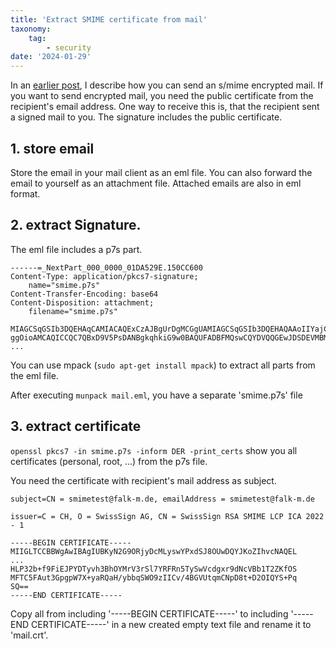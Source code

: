 ```yaml
---
title: 'Extract SMIME certificate from mail'
taxonomy:
    tag:
        - security
date: '2024-01-29'
---
```


In an [earlier post](../04-smime-mail-encyption/README.md), I describe how you can send an s/mime encrypted mail.
If you want to send encrypted mail, you need the public certificate from the recipient's email address.
One way to receive this is, that the recipient sent a signed mail to you.
The signature includes the public certificate.

## 1. store email

Store the email in your mail client as an eml file.
You can also forward the email to yourself as an attachment file.
Attached emails are also in eml format.

## 2. extract Signature.

The eml file includes a p7s part.

```
------=_NextPart_000_0000_01DA529E.150CC600
Content-Type: application/pkcs7-signature;
	name="smime.p7s"
Content-Transfer-Encoding: base64
Content-Disposition: attachment;
	filename="smime.p7s"

MIAGCSqGSIb3DQEHAqCAMIACAQExCzAJBgUrDgMCGgUAMIAGCSqGSIb3DQEHAQAAoIIYajCCBbow
ggOioAMCAQICCQC7QBxD9V5PsDANBgkqhkiG9w0BAQUFADBFMQswCQYDVQQGEwJDSDEVMBMGA1UE
...
```

You can use mpack (```sudo apt-get install mpack```) to extract all parts from the eml file.

After executing ```munpack mail.eml```, you have a separate 'smime.p7s' file 


## 3. extract certificate

 ```openssl pkcs7 -in smime.p7s -inform DER -print_certs``` show you all certificates (personal, root, ...) from the p7s file.

You need the certificate with recipient's mail address as subject.

```
subject=CN = smimetest@falk-m.de, emailAddress = smimetest@falk-m.de

issuer=C = CH, O = SwissSign AG, CN = SwissSign RSA SMIME LCP ICA 2022 - 1

-----BEGIN CERTIFICATE-----
MIIGLTCCBBWgAwIBAgIUBKyN2G9ORjyDcMLyswYPxdSJ8OUwDQYJKoZIhvcNAQEL
...
HLP32b+f9FiEJPYDTyvh3BhOYMrV3rSl7YRFRn5TySwVcdgxr9dNcVBb1T2ZKfOS
MFTC5FAut3GpgpW7X+yaRQaH/ybbqSWO9zIICv/4BGVUtqmCNpD8t+D2OIQYS+Pq
SQ==
-----END CERTIFICATE-----
```

Copy all from including '-----BEGIN CERTIFICATE-----' to including '-----END CERTIFICATE-----' in a new created empty text file and rename it to 'mail.crt'.